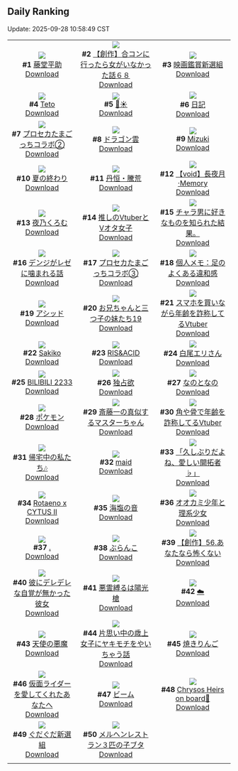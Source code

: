 ## Daily Ranking
Update: 2025-09-28 10:58:49 CST

|      |      |      |
| :----: | :----: | :----: |
| ![](https://i.pixiv.re/c/240x480/img-master/img/2025/09/25/00/00/19/135499134_p0_master1200.jpg)<br>**#1** [藤堂平助](https://www.pixiv.net/artworks/135499134)<br>[Download](https://i.pixiv.re/img-original/img/2025/09/25/00/00/19/135499134_p0.png) | ![](https://i.pixiv.re/c/240x480/img-master/img/2025/09/26/02/08/18/135535089_p0_master1200.jpg)<br>**#2** [【創作】合コンに行ったら女がいなかった話６８](https://www.pixiv.net/artworks/135535089)<br>[Download](https://i.pixiv.re/img-original/img/2025/09/26/02/08/18/135535089_p0.jpg) | ![](https://i.pixiv.re/c/240x480/img-master/img/2025/09/25/00/00/13/135499100_p0_master1200.jpg)<br>**#3** [映画鑑賞新選組](https://www.pixiv.net/artworks/135499100)<br>[Download](https://i.pixiv.re/img-original/img/2025/09/25/00/00/13/135499100_p0.png) |
| ![](https://i.pixiv.re/c/240x480/img-master/img/2025/09/25/00/00/17/135499121_p0_master1200.jpg)<br>**#4** [Teto](https://www.pixiv.net/artworks/135499121)<br>[Download](https://i.pixiv.re/img-original/img/2025/09/25/00/00/17/135499121_p0.jpg) | ![](https://i.pixiv.re/c/240x480/img-master/img/2025/09/25/01/12/40/135502201_p0_master1200.jpg)<br>**#5** [🌙☀](https://www.pixiv.net/artworks/135502201)<br>[Download](https://i.pixiv.re/img-original/img/2025/09/25/01/12/40/135502201_p0.jpg) | ![](https://i.pixiv.re/c/240x480/img-master/img/2025/09/25/20/30/02/135526195_p0_master1200.jpg)<br>**#6** [日記](https://www.pixiv.net/artworks/135526195)<br>[Download](https://i.pixiv.re/img-original/img/2025/09/25/20/30/02/135526195_p0.png) |
| ![](https://i.pixiv.re/c/240x480/img-master/img/2025/09/25/17/54/38/135520548_p0_master1200.jpg)<br>**#7** [プロセカたまごっちコラボ②](https://www.pixiv.net/artworks/135520548)<br>[Download](https://i.pixiv.re/img-original/img/2025/09/25/17/54/38/135520548_p0.jpg) | ![](https://i.pixiv.re/c/240x480/img-master/img/2025/09/26/07/30/04/135544310_p0_master1200.jpg)<br>**#8** [ドラゴン雲](https://www.pixiv.net/artworks/135544310)<br>[Download](https://i.pixiv.re/img-original/img/2025/09/26/07/30/04/135544310_p0.jpg) | ![](https://i.pixiv.re/c/240x480/img-master/img/2025/09/25/01/46/43/135503083_p0_master1200.jpg)<br>**#9** [Mizuki](https://www.pixiv.net/artworks/135503083)<br>[Download](https://i.pixiv.re/img-original/img/2025/09/25/01/46/43/135503083_p0.jpg) |
| ![](https://i.pixiv.re/c/240x480/img-master/img/2025/09/26/00/01/27/135535327_p0_master1200.jpg)<br>**#10** [夏の終わり](https://www.pixiv.net/artworks/135535327)<br>[Download](https://i.pixiv.re/img-original/img/2025/09/26/00/01/27/135535327_p0.png) | ![](https://i.pixiv.re/c/240x480/img-master/img/2025/09/26/00/00/14/135535074_p0_master1200.jpg)<br>**#11** [丹恒・騰荒](https://www.pixiv.net/artworks/135535074)<br>[Download](https://i.pixiv.re/img-original/img/2025/09/26/00/00/14/135535074_p0.jpg) | ![](https://i.pixiv.re/c/240x480/img-master/img/2025/09/26/00/31/02/135536751_p0_master1200.jpg)<br>**#12** [【void】長夜月·Memory](https://www.pixiv.net/artworks/135536751)<br>[Download](https://i.pixiv.re/img-original/img/2025/09/26/00/31/02/135536751_p0.jpg) |
| ![](https://i.pixiv.re/c/240x480/img-master/img/2025/09/25/00/00/17/135499123_p0_master1200.jpg)<br>**#13** [夜乃くろむ](https://www.pixiv.net/artworks/135499123)<br>[Download](https://i.pixiv.re/img-original/img/2025/09/25/00/00/17/135499123_p0.png) | ![](https://i.pixiv.re/c/240x480/img-master/img/2025/09/26/18/00/37/135556429_p0_master1200.jpg)<br>**#14** [推しのVtuberとVオタ女子](https://www.pixiv.net/artworks/135556429)<br>[Download](https://i.pixiv.re/img-original/img/2025/09/26/18/00/37/135556429_p0.jpg) | ![](https://i.pixiv.re/c/240x480/img-master/img/2025/09/25/17/38/40/135519941_p0_master1200.jpg)<br>**#15** [チャラ男に好きなものを知られた結果。](https://www.pixiv.net/artworks/135519941)<br>[Download](https://i.pixiv.re/img-original/img/2025/09/25/17/38/40/135519941_p0.jpg) |
| ![](https://i.pixiv.re/c/240x480/img-master/img/2025/09/26/00/16/16/135536146_p0_master1200.jpg)<br>**#16** [デンジがレゼに噛まれる話](https://www.pixiv.net/artworks/135536146)<br>[Download](https://i.pixiv.re/img-original/img/2025/09/26/00/16/16/135536146_p0.png) | ![](https://i.pixiv.re/c/240x480/img-master/img/2025/09/26/17/38/40/135555720_p0_master1200.jpg)<br>**#17** [プロセカたまごっちコラボ③](https://www.pixiv.net/artworks/135555720)<br>[Download](https://i.pixiv.re/img-original/img/2025/09/26/17/38/40/135555720_p0.jpg) | ![](https://i.pixiv.re/c/240x480/img-master/img/2025/09/25/06/00/12/135506965_p0_master1200.jpg)<br>**#18** [個人メモ：足のよくある違和感](https://www.pixiv.net/artworks/135506965)<br>[Download](https://i.pixiv.re/img-original/img/2025/09/25/06/00/12/135506965_p0.jpg) |
| ![](https://i.pixiv.re/c/240x480/img-master/img/2025/09/26/00/17/00/135536173_p0_master1200.jpg)<br>**#19** [アシッド](https://www.pixiv.net/artworks/135536173)<br>[Download](https://i.pixiv.re/img-original/img/2025/09/26/00/17/00/135536173_p0.png) | ![](https://i.pixiv.re/c/240x480/img-master/img/2025/09/25/13/46/46/135515097_p0_master1200.jpg)<br>**#20** [お兄ちゃんと三つ子の妹たち19](https://www.pixiv.net/artworks/135515097)<br>[Download](https://i.pixiv.re/img-original/img/2025/09/25/13/46/46/135515097_p0.png) | ![](https://i.pixiv.re/c/240x480/img-master/img/2025/09/25/21/26/10/135528612_p0_master1200.jpg)<br>**#21** [スマホを買いながら年齢を詐称してるVtuber](https://www.pixiv.net/artworks/135528612)<br>[Download](https://i.pixiv.re/img-original/img/2025/09/25/21/26/10/135528612_p0.png) |
| ![](https://i.pixiv.re/c/240x480/img-master/img/2025/09/25/01/10/17/135502128_p0_master1200.jpg)<br>**#22** [Sakiko](https://www.pixiv.net/artworks/135502128)<br>[Download](https://i.pixiv.re/img-original/img/2025/09/25/01/10/17/135502128_p0.jpg) | ![](https://i.pixiv.re/c/240x480/img-master/img/2025/09/26/00/50/53/135537462_p0_master1200.jpg)<br>**#23** [RIS&ACID](https://www.pixiv.net/artworks/135537462)<br>[Download](https://i.pixiv.re/img-original/img/2025/09/26/00/50/53/135537462_p0.jpg) | ![](https://i.pixiv.re/c/240x480/img-master/img/2025/09/26/00/02/08/135535407_p0_master1200.jpg)<br>**#24** [白尾エリさん](https://www.pixiv.net/artworks/135535407)<br>[Download](https://i.pixiv.re/img-original/img/2025/09/26/00/02/08/135535407_p0.png) |
| ![](https://i.pixiv.re/c/240x480/img-master/img/2025/09/26/00/45/08/135537263_p0_master1200.jpg)<br>**#25** [BILIBILI 2233](https://www.pixiv.net/artworks/135537263)<br>[Download](https://i.pixiv.re/img-original/img/2025/09/26/00/45/08/135537263_p0.jpg) | ![](https://i.pixiv.re/c/240x480/img-master/img/2025/09/26/19/00/16/135558538_p0_master1200.jpg)<br>**#26** [独占欲](https://www.pixiv.net/artworks/135558538)<br>[Download](https://i.pixiv.re/img-original/img/2025/09/26/19/00/16/135558538_p0.jpg) | ![](https://i.pixiv.re/c/240x480/img-master/img/2025/09/26/18/12/27/135557027_p0_master1200.jpg)<br>**#27** [なのとなの](https://www.pixiv.net/artworks/135557027)<br>[Download](https://i.pixiv.re/img-original/img/2025/09/26/18/12/27/135557027_p0.png) |
| ![](https://i.pixiv.re/c/240x480/img-master/img/2025/09/26/17/56/02/135556156_p0_master1200.jpg)<br>**#28** [ポケモン](https://www.pixiv.net/artworks/135556156)<br>[Download](https://i.pixiv.re/img-original/img/2025/09/26/17/56/02/135556156_p0.jpg) | ![](https://i.pixiv.re/c/240x480/img-master/img/2025/09/26/00/00/30/135535162_p0_master1200.jpg)<br>**#29** [斎藤一の真似するマスターちゃん](https://www.pixiv.net/artworks/135535162)<br>[Download](https://i.pixiv.re/img-original/img/2025/09/26/00/00/30/135535162_p0.png) | ![](https://i.pixiv.re/c/240x480/img-master/img/2025/09/26/21/01/30/135563317_p0_master1200.jpg)<br>**#30** [角や骨で年齢を詐称してるVtuber](https://www.pixiv.net/artworks/135563317)<br>[Download](https://i.pixiv.re/img-original/img/2025/09/26/21/01/30/135563317_p0.png) |
| ![](https://i.pixiv.re/c/240x480/img-master/img/2025/09/25/17/32/18/135519961_p0_master1200.jpg)<br>**#31** [帰宅中の私たち🎶](https://www.pixiv.net/artworks/135519961)<br>[Download](https://i.pixiv.re/img-original/img/2025/09/25/17/32/18/135519961_p0.jpg) | ![](https://i.pixiv.re/c/240x480/img-master/img/2025/09/26/12/38/47/135549789_p0_master1200.jpg)<br>**#32** [maid](https://www.pixiv.net/artworks/135549789)<br>[Download](https://i.pixiv.re/img-original/img/2025/09/26/12/38/47/135549789_p0.jpg) | ![](https://i.pixiv.re/c/240x480/img-master/img/2025/09/25/00/08/36/135499818_p0_master1200.jpg)<br>**#33** [「久しぶりだよね、愛しい開拓者♭」](https://www.pixiv.net/artworks/135499818)<br>[Download](https://i.pixiv.re/img-original/img/2025/09/25/00/08/36/135499818_p0.png) |
| ![](https://i.pixiv.re/c/240x480/img-master/img/2025/09/26/00/28/47/135536598_p0_master1200.jpg)<br>**#34** [Rotaeno x CYTUS II](https://www.pixiv.net/artworks/135536598)<br>[Download](https://i.pixiv.re/img-original/img/2025/09/26/00/28/47/135536598_p0.jpg) | ![](https://i.pixiv.re/c/240x480/img-master/img/2025/09/25/16/21/54/135518241_p0_master1200.jpg)<br>**#35** [海塩の音](https://www.pixiv.net/artworks/135518241)<br>[Download](https://i.pixiv.re/img-original/img/2025/09/25/16/21/54/135518241_p0.jpg) | ![](https://i.pixiv.re/c/240x480/img-master/img/2025/09/26/18/27/34/135557472_p0_master1200.jpg)<br>**#36** [オオカミ少年と理系少女](https://www.pixiv.net/artworks/135557472)<br>[Download](https://i.pixiv.re/img-original/img/2025/09/26/18/27/34/135557472_p0.jpg) |
| ![](https://i.pixiv.re/c/240x480/img-master/img/2025/09/26/00/00/14/135535070_p0_master1200.jpg)<br>**#37** [.](https://www.pixiv.net/artworks/135535070)<br>[Download](https://i.pixiv.re/img-original/img/2025/09/26/00/00/14/135535070_p0.jpg) | ![](https://i.pixiv.re/c/240x480/img-master/img/2025/09/25/00/00/18/135499132_p0_master1200.jpg)<br>**#38** [ぶらんこ](https://www.pixiv.net/artworks/135499132)<br>[Download](https://i.pixiv.re/img-original/img/2025/09/25/00/00/18/135499132_p0.jpg) | ![](https://i.pixiv.re/c/240x480/img-master/img/2025/09/26/17/06/32/135554952_p0_master1200.jpg)<br>**#39** [【創作】56.あなたなら怖くない](https://www.pixiv.net/artworks/135554952)<br>[Download](https://i.pixiv.re/img-original/img/2025/09/26/17/06/32/135554952_p0.jpg) |
| ![](https://i.pixiv.re/c/240x480/img-master/img/2025/09/26/22/32/41/135567360_p0_master1200.jpg)<br>**#40** [彼にデレデレな自覚が無かった彼女](https://www.pixiv.net/artworks/135567360)<br>[Download](https://i.pixiv.re/img-original/img/2025/09/26/22/32/41/135567360_p0.png) | ![](https://i.pixiv.re/c/240x480/img-master/img/2025/09/26/07/05/29/135543877_p0_master1200.jpg)<br>**#41** [悪霊縛るは陽光槍](https://www.pixiv.net/artworks/135543877)<br>[Download](https://i.pixiv.re/img-original/img/2025/09/26/07/05/29/135543877_p0.jpg) | ![](https://i.pixiv.re/c/240x480/img-master/img/2025/09/26/01/41/46/135538875_p0_master1200.jpg)<br>**#42** [☁️](https://www.pixiv.net/artworks/135538875)<br>[Download](https://i.pixiv.re/img-original/img/2025/09/26/01/41/46/135538875_p0.png) |
| ![](https://i.pixiv.re/c/240x480/img-master/img/2025/09/26/00/00/09/135535036_p0_master1200.jpg)<br>**#43** [天使の悪魔](https://www.pixiv.net/artworks/135535036)<br>[Download](https://i.pixiv.re/img-original/img/2025/09/26/00/00/09/135535036_p0.png) | ![](https://i.pixiv.re/c/240x480/img-master/img/2025/09/26/00/11/33/135535949_p0_master1200.jpg)<br>**#44** [片思い中の歳上女子にヤキモチをやいちゃう話](https://www.pixiv.net/artworks/135535949)<br>[Download](https://i.pixiv.re/img-original/img/2025/09/26/00/11/33/135535949_p0.png) | ![](https://i.pixiv.re/c/240x480/img-master/img/2025/09/25/16/42/39/135518697_p0_master1200.jpg)<br>**#45** [焼きりんご](https://www.pixiv.net/artworks/135518697)<br>[Download](https://i.pixiv.re/img-original/img/2025/09/25/16/42/39/135518697_p0.jpg) |
| ![](https://i.pixiv.re/c/240x480/img-master/img/2025/09/26/09/53/44/135524306_p0_master1200.jpg)<br>**#46** [仮面ライダーを愛してくれたあなたへ](https://www.pixiv.net/artworks/135524306)<br>[Download](https://i.pixiv.re/img-original/img/2025/09/26/09/53/44/135524306_p0.png) | ![](https://i.pixiv.re/c/240x480/img-master/img/2025/09/26/18/47/32/135558097_p0_master1200.jpg)<br>**#47** [ビーム](https://www.pixiv.net/artworks/135558097)<br>[Download](https://i.pixiv.re/img-original/img/2025/09/26/18/47/32/135558097_p0.png) | ![](https://i.pixiv.re/c/240x480/img-master/img/2025/09/26/23/13/42/135563356_p0_master1200.jpg)<br>**#48** [Chrysos Heirs on board🚀](https://www.pixiv.net/artworks/135563356)<br>[Download](https://i.pixiv.re/img-original/img/2025/09/26/23/13/42/135563356_p0.png) |
| ![](https://i.pixiv.re/c/240x480/img-master/img/2025/09/26/00/01/13/135535293_p0_master1200.jpg)<br>**#49** [ぐだぐだ新選組](https://www.pixiv.net/artworks/135535293)<br>[Download](https://i.pixiv.re/img-original/img/2025/09/26/00/01/13/135535293_p0.png) | ![](https://i.pixiv.re/c/240x480/img-master/img/2025/09/26/17/37/15/135555699_p0_master1200.jpg)<br>**#50** [メルヘンレストラン３匹の子ブタ](https://www.pixiv.net/artworks/135555699)<br>[Download](https://i.pixiv.re/img-original/img/2025/09/26/17/37/15/135555699_p0.jpg) |
|      |
